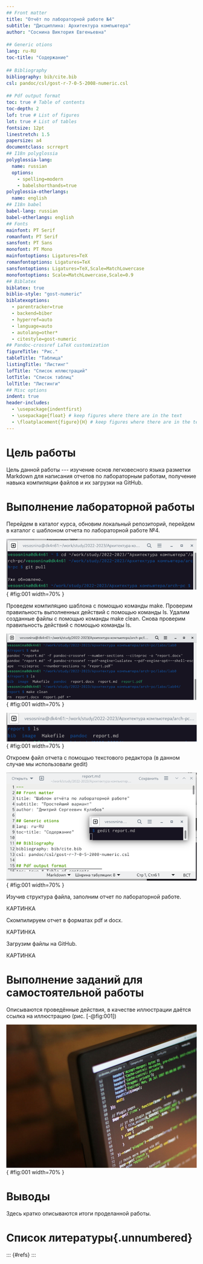 ```yaml
---
## Front matter
title: "Отчёт по лабораторной работе №4"
subtitle: "Дисциплина: Архитектура компьютера"
author: "Соснина Виктория Евгеньевна"

## Generic otions
lang: ru-RU
toc-title: "Содержание"

## Bibliography
bibliography: bib/cite.bib
csl: pandoc/csl/gost-r-7-0-5-2008-numeric.csl

## Pdf output format
toc: true # Table of contents
toc-depth: 2
lof: true # List of figures
lot: true # List of tables
fontsize: 12pt
linestretch: 1.5
papersize: a4
documentclass: scrreprt
## I18n polyglossia
polyglossia-lang:
  name: russian
  options:
	- spelling=modern
	- babelshorthands=true
polyglossia-otherlangs:
  name: english
## I18n babel
babel-lang: russian
babel-otherlangs: english
## Fonts
mainfont: PT Serif
romanfont: PT Serif
sansfont: PT Sans
monofont: PT Mono
mainfontoptions: Ligatures=TeX
romanfontoptions: Ligatures=TeX
sansfontoptions: Ligatures=TeX,Scale=MatchLowercase
monofontoptions: Scale=MatchLowercase,Scale=0.9
## Biblatex
biblatex: true
biblio-style: "gost-numeric"
biblatexoptions:
  - parentracker=true
  - backend=biber
  - hyperref=auto
  - language=auto
  - autolang=other*
  - citestyle=gost-numeric
## Pandoc-crossref LaTeX customization
figureTitle: "Рис."
tableTitle: "Таблица"
listingTitle: "Листинг"
lofTitle: "Список иллюстраций"
lotTitle: "Список таблиц"
lolTitle: "Листинги"
## Misc options
indent: true
header-includes:
  - \usepackage{indentfirst}
  - \usepackage{float} # keep figures where there are in the text
  - \floatplacement{figure}{H} # keep figures where there are in the text
---
```


# Цель работы

Цель данной работы --- изучение основ легковесного языка разметки Markdown для написания отчетов по лабораторным работам, получение навыка компиляции файлов и их загрузки на GitHub.

# Выполнение лабораторной работы

Перейдем в каталог курса, обновим локальный репозиторий, перейдем в каталог с шаблоном отчета по лабораторной работе №4.

![Переход к отчету №4](image/4_1.png){ #fig:001 width=70% }

Проведем компиляцию шаблона с помощью команды make. Проверим правильность выполненных действий с помощью команды ls. Удалим созданные файлы с помощью команды make clean. Снова проверим правильность действий с помощью команды ls.

![Компиляция шаблона отчета](image/4_2.png){ #fig:001 width=70% }

![Проверка правильности действий](image/4_3.png){ #fig:001 width=70% }

Откроем файл отчета с помощью текстового редактора (в данном случае мы использовали gedit)

![Открытие файла report.md](image/4_4.png){ #fig:001 width=70% }

Изучив структура файла, заполним отчет по лабораторной работе.

КАРТИНКА

Скомпилируем отчет в форматах pdf и docx.

КАРТИНКА

Загрузим файлы на GitHub.

КАРТИНКА

# Выполнение заданий для самостоятельной работы

Описываются проведённые действия, в качестве иллюстрации даётся ссылка на иллюстрацию (рис. [-@fig:001])

![Название рисунка](image/placeimg_800_600_tech.jpg){ #fig:001 width=70% }

# Выводы

Здесь кратко описываются итоги проделанной работы.

# Список литературы{.unnumbered}

::: {#refs}
:::
